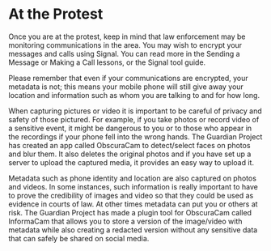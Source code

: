[Title]: # (At the Protest)
[Difficulty]: # (Advanced)
[Order]: # (4)

# At the Protest

Once you are at the protest, keep in mind that law enforcement may be monitoring communications in the area. You may wish to encrypt your messages and calls using Signal. You can read more in the Sending a Message or Making a Call lessons, or the Signal tool guide.

Please remember that even if your communications are encrypted, your metadata is not; this means your mobile phone will still give away your location and information such as whom you are talking to and for how long.

When capturing pictures or video it is important to be careful of privacy and safety of those pictured. For example, if you take photos or record video of a sensitive event, it might be dangerous to you or to those who appear in the recordings if your phone fell into the wrong hands. The Guardian Project has created an app called ObscuraCam to detect/select faces on photos and blur them. It also deletes the original photos and if you have set up a server to upload the captured media, it provides an easy way to upload it.

Metadata such as phone identity and location are also captured on photos and videos. In some instances, such information is really important to have to prove the credibility of images and video so that they could be used as evidence in courts of law. At other times metadata can put you or others at risk. The Guardian Project has made a plugin tool for ObscuraCam called InformaCam that allows you to store a version of the image/video with metadata while also creating a redacted version without any sensitive data that can safely be shared on social media.
